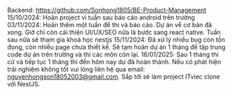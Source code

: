 Backend: https://github.com/Sonhong1805/BE-Product-Management
15/10/2024: Hoãn project vì tuần sau báo cáo android trên trường
03/11/2024: Hoãn thêm một tuần đề thi và báo cáo. Dự án về cơ bản đã xong. Giờ chỉ còn cải thiện UI/UX/SEO nữa là bước sang react native. Tuần sau nữa sẽ tham gia khoá học nestjs
15/11/2024: Đã xử lý nhiều bug còn tồn đọng, còn nhiều page chưa thiết kế. Sẽ tạm hoãn dự án 1 tháng để tập trung code dự án trên trường và thi các môn còn lại.
16/01/2025: Sau 1 tháng thi cử và tiếp tục 1 tháng thì đến hôm nay dự đã hoàn thành. Nếu có phát hiện trải nghiệm không tốt vui lòng liên hệ qua email: nguyenhongson18052003@gmail.com. Sắp tới sẽ làm project ITviec clone với NestJS.
